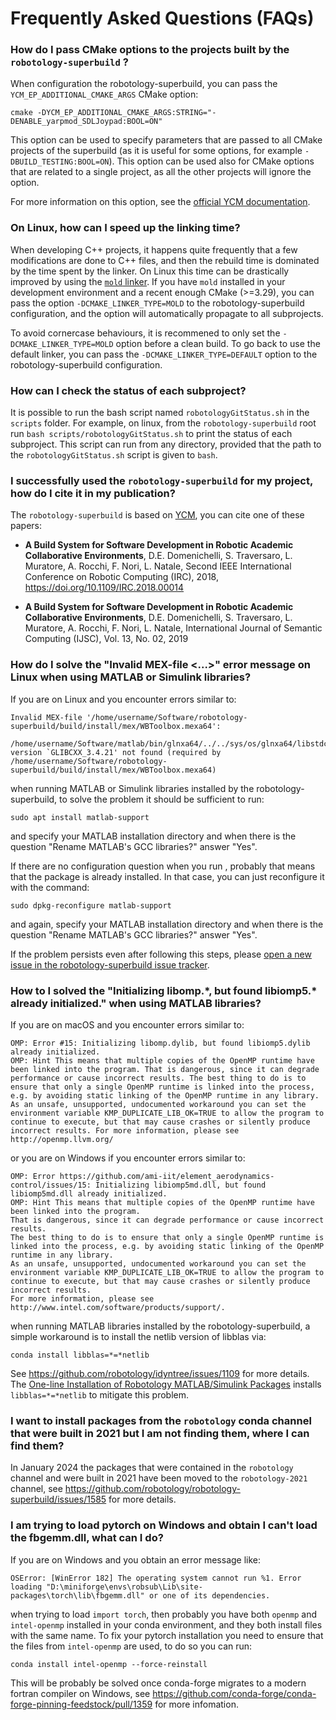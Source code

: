 Frequently Asked Questions (FAQs)
=================================

### How do I pass CMake options to the projects built by the `robotology-superbuild` ?

When configuration the robotology-superbuild, you can pass the `YCM_EP_ADDITIONAL_CMAKE_ARGS` CMake option:
~~~
cmake -DYCM_EP_ADDITIONAL_CMAKE_ARGS:STRING="-DENABLE_yarpmod_SDLJoypad:BOOL=ON"
~~~
This option can be used to specify parameters that are passed to all CMake projects of the superbuild (as it is useful for some options, for example `-DBUILD_TESTING:BOOL=ON`).
This option can be used also for CMake options that are related to a single project, as all the other projects will ignore the option.

For more information on this option, see the [official YCM documentation](http://robotology.github.io/ycm/gh-pages/latest/manual/ycm-superbuild.7.html#specifying-additional-cmake-arguments-for-all-subprojects).

### On Linux, how can I speed up the linking time?

When developing C++ projects, it happens quite frequently that a few modifications are done to C++ files, and then the rebuild time is dominated by the time spent by the linker. On Linux this time can be drastically improved by using the [`mold` linker](https://github.com/rui314/mold). If you have `mold` installed in your development environment and a recent enough CMake (>=3.29), you can pass the option
`-DCMAKE_LINKER_TYPE=MOLD` to the robotology-superbuild configuration, and the option will automatically propagate to all subprojects.

To avoid cornercase behaviours, it is recommened to only set the `-DCMAKE_LINKER_TYPE=MOLD` option before a clean build. To go back to use the default linker, you can pass the `-DCMAKE_LINKER_TYPE=DEFAULT` option to the robotology-superbuild configuration.

### How can I check the status of each subproject?

It is possible to run the bash script named ``robotologyGitStatus.sh`` in the ``scripts`` folder. For example, on linux, from the ``robotology-superbuild`` root run ``bash scripts/robotologyGitStatus.sh`` to print the status of each subproject.
This script can run from any directory, provided that the path to the ``robotologyGitStatus.sh`` script is given to ``bash``.

### I successfully used the `robotology-superbuild` for my project, how do I cite it in my publication?

The `robotology-superbuild` is based on [YCM](https://github.com/robotology/ycm), you can cite one of these papers:

* **A Build System for Software Development in Robotic Academic Collaborative Environments**,
  D.E. Domenichelli, S. Traversaro, L. Muratore, A. Rocchi, F. Nori, L. Natale,
  Second IEEE International Conference on Robotic Computing (IRC), 2018,
  https://doi.org/10.1109/IRC.2018.00014

* **A Build System for Software Development in Robotic Academic Collaborative Environments**,
  D.E. Domenichelli, S. Traversaro, L. Muratore, A. Rocchi, F. Nori, L. Natale,
  International Journal of Semantic Computing (IJSC), Vol. 13, No. 02, 2019


### How do I solve the "Invalid MEX-file <...>" error message on Linux when using MATLAB or Simulink libraries?

If you are on Linux and you encounter errors similar to:
~~~
Invalid MEX-file '/home/username/Software/robotology-superbuild/build/install/mex/WBToolbox.mexa64':
 /home/username/Software/matlab/bin/glnxa64/../../sys/os/glnxa64/libstdc++.so.6:
version `GLIBCXX_3.4.21' not found (required by /home/username/Software/robotology-superbuild/build/install/mex/WBToolbox.mexa64)
~~~
when running MATLAB or Simulink libraries installed by the robotology-superbuild, to solve the problem it should be sufficient to run:
~~~
sudo apt install matlab-support
~~~
and specify your MATLAB installation directory and when there is the question "Rename MATLAB's GCC libraries?" answer "Yes".

If there are no configuration question when you run , probably that means that the package is already installed. In that case, you can just reconfigure it with the command:
~~~
sudo dpkg-reconfigure matlab-support
~~~
and again, specify your MATLAB installation directory and when there is the question "Rename MATLAB's GCC libraries?" answer "Yes".

If the problem persists even after following this steps, please [open a new issue in the robotology-superbuild issue tracker](https://github.com/robotology/robotology-superbuild/issues/new).


### How to I solved the "Initializing libomp.\*, but found libiomp5.\* already initialized." when using MATLAB libraries?

If you are on macOS and you encounter errors similar to:
~~~
OMP: Error #15: Initializing libomp.dylib, but found libiomp5.dylib already initialized.
OMP: Hint This means that multiple copies of the OpenMP runtime have been linked into the program. That is dangerous, since it can degrade performance or cause incorrect results. The best thing to do is to ensure that only a single OpenMP runtime is linked into the process, e.g. by avoiding static linking of the OpenMP runtime in any library. As an unsafe, unsupported, undocumented workaround you can set the environment variable KMP_DUPLICATE_LIB_OK=TRUE to allow the program to continue to execute, but that may cause crashes or silently produce incorrect results. For more information, please see http://openmp.llvm.org/
~~~

or you are on Windows if you encounter errors similar to:
~~~
OMP: Error https://github.com/ami-iit/element_aerodynamics-control/issues/15: Initializing libiomp5md.dll, but found libiomp5md.dll already initialized. 
OMP: Hint This means that multiple copies of the OpenMP runtime have been linked into the program. 
That is dangerous, since it can degrade performance or cause incorrect results. 
The best thing to do is to ensure that only a single OpenMP runtime is linked into the process, e.g. by avoiding static linking of the OpenMP runtime in any library. 
As an unsafe, unsupported, undocumented workaround you can set the environment variable KMP_DUPLICATE_LIB_OK=TRUE to allow the program to continue to execute, but that may cause crashes or silently produce incorrect results. 
For more information, please see http://www.intel.com/software/products/support/.
~~~

when running MATLAB libraries installed by the robotology-superbuild, a simple workaround is to install the netlib version of libblas via:
~~~
conda install libblas=*=*netlib
~~~

See https://github.com/robotology/idyntree/issues/1109 for more details. The [One-line Installation of Robotology MATLAB/Simulink Packages](./matlab-one-line-install.md) installs `libblas=*=*netlib` to mitigate this problem.

### I want to install packages from the `robotology` conda channel that were built in 2021 but I am not finding them, where I can find them?

In January 2024 the packages that were contained in the `robotology` channel and were built in 2021 have been moved to the `robotology-2021` channel, see https://github.com/robotology/robotology-superbuild/issues/1585 for more details.

### I am trying to load pytorch on Windows and obtain I can't load the fbgemm.dll, what can I do?

If you are on Windows and you obtain an error message like:

~~~
OSError: [WinError 182] The operating system cannot run %1. Error loading "D:\miniforge\envs\robsub\Lib\site-packages\torch\lib\fbgemm.dll" or one of its dependencies.
~~~

when trying to load `import torch`, then probably you have both `openmp` and `intel-openmp` installed in your conda environment, and they both install files with the same name.
To fix your pytorch installation you need to ensure that the files from `intel-openmp` are used, to do so you can run:

~~~
conda install intel-openmp --force-reinstall
~~~

This will be probably be solved once conda-forge migrates to a modern fortran compiler on Windows, see https://github.com/conda-forge/conda-forge-pinning-feedstock/pull/1359 for more infomation.

